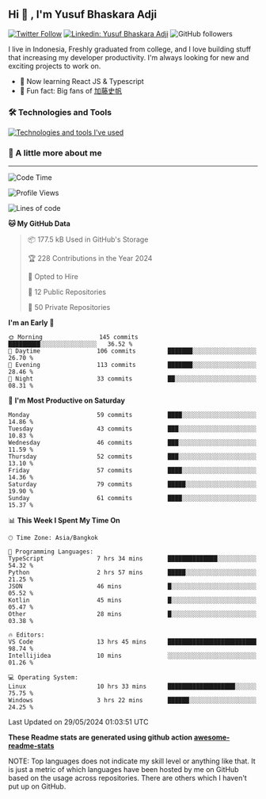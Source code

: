 ## Hi 👋 ,  I'm Yusuf Bhaskara Adji

[![Twitter Follow](https://img.shields.io/twitter/follow/frelein_asli?label=Follow)](https://twitter.com/intent/follow?screen_name=frelein_asli)
[![Linkedin: Yusuf Bhaskara Adji](https://img.shields.io/badge/-yusufadji-blue?style=flat-square&logo=Linkedin&logoColor=white&link=https://www.linkedin.com/in/yusuf-bhaskara-adji/)](https://www.linkedin.com/in/yusuf-bhaskara-adji/)
![GitHub followers](https://img.shields.io/github/followers/yusufadji?label=Follow&style=social)


I live in Indonesia, Freshly graduated from college, and I love building stuff that increasing my developer productivity. I'm always looking for new and exciting projects to work on.

- 🌱 Now learning React JS & Typescript
- 🐻 Fun fact: Big fans of [加藤史帆](https://www.instagram.com/katoshi.official/)

### 🛠️ Technologies and Tools
[![Technologies and tools I've used](https://skillicons.dev/icons?i=html,css,js,ts,php,python,kotlin,tailwind,bootstrap,next,express,sequelize,mysql,firebase,vercel,vscode,androidstudio,bash,git,postman,figma,docker,linux&perline=12)](#)

### 🐣 A little more about me
---

<!--START_SECTION:waka-->
![Code Time](http://img.shields.io/badge/Code%20Time-1%2C026%20hrs%2030%20mins-blue)

![Profile Views](http://img.shields.io/badge/Profile%20Views-15-blue)

![Lines of code](https://img.shields.io/badge/From%20Hello%20World%20I%27ve%20Written-65.1%20thousand%20lines%20of%20code-blue)

**🐱 My GitHub Data** 

> 📦 177.5 kB Used in GitHub's Storage 
 > 
> 🏆 228 Contributions in the Year 2024
 > 
> 💼 Opted to Hire
 > 
> 📜 12 Public Repositories 
 > 
> 🔑 50 Private Repositories 
 > 
**I'm an Early 🐤** 

```text
🌞 Morning                145 commits         █████████░░░░░░░░░░░░░░░░   36.52 % 
🌆 Daytime                106 commits         ███████░░░░░░░░░░░░░░░░░░   26.70 % 
🌃 Evening                113 commits         ███████░░░░░░░░░░░░░░░░░░   28.46 % 
🌙 Night                  33 commits          ██░░░░░░░░░░░░░░░░░░░░░░░   08.31 % 
```
📅 **I'm Most Productive on Saturday** 

```text
Monday                   59 commits          ████░░░░░░░░░░░░░░░░░░░░░   14.86 % 
Tuesday                  43 commits          ███░░░░░░░░░░░░░░░░░░░░░░   10.83 % 
Wednesday                46 commits          ███░░░░░░░░░░░░░░░░░░░░░░   11.59 % 
Thursday                 52 commits          ███░░░░░░░░░░░░░░░░░░░░░░   13.10 % 
Friday                   57 commits          ████░░░░░░░░░░░░░░░░░░░░░   14.36 % 
Saturday                 79 commits          █████░░░░░░░░░░░░░░░░░░░░   19.90 % 
Sunday                   61 commits          ████░░░░░░░░░░░░░░░░░░░░░   15.37 % 
```


📊 **This Week I Spent My Time On** 

```text
🕑︎ Time Zone: Asia/Bangkok

💬 Programming Languages: 
TypeScript               7 hrs 34 mins       ██████████████░░░░░░░░░░░   54.32 % 
Python                   2 hrs 57 mins       █████░░░░░░░░░░░░░░░░░░░░   21.25 % 
JSON                     46 mins             █░░░░░░░░░░░░░░░░░░░░░░░░   05.52 % 
Kotlin                   45 mins             █░░░░░░░░░░░░░░░░░░░░░░░░   05.47 % 
Other                    28 mins             █░░░░░░░░░░░░░░░░░░░░░░░░   03.38 % 

🔥 Editors: 
VS Code                  13 hrs 45 mins      █████████████████████████   98.74 % 
Intellijidea             10 mins             ░░░░░░░░░░░░░░░░░░░░░░░░░   01.26 % 

💻 Operating System: 
Linux                    10 hrs 33 mins      ███████████████████░░░░░░   75.75 % 
Windows                  3 hrs 22 mins       ██████░░░░░░░░░░░░░░░░░░░   24.25 % 
```


 Last Updated on 29/05/2024 01:03:51 UTC
<!--END_SECTION:waka-->

**These Readme stats are generated using github action [awesome-readme-stats](https://github.com/anmol098/waka-readme-stats)**

NOTE: Top languages does not indicate my skill level or anything like that. It is just a metric of which languages have been hosted by me on GitHub based on the usage across repositories. There are others which I haven't put up on GitHub.